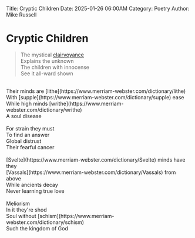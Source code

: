 Title: Cryptic Children
Date: 2025-01-26 06:00AM
Category: Poetry
Author: Mike Russell
# Cryptic Children

> The mystical [clairvoyance](https://www.merriam-webster.com/dictionary/clairvoyance)<br>
Explains the unknown<br>
The children with innocense<br>
See it all-ward shown<br>
<br>
Their minds are [lithe](https://www.merriam-webster.com/dictionary/lithe)<br>
With [supple](https://www.merriam-webster.com/dictionary/supple) ease<br>
While high minds [writhe](https://www.merriam-webster.com/dictionary/writhe)<br>
A soul disease<br>
<br>
For strain they must<br>
To find an answer<br>
Global distrust<br>
Their fearful cancer<br>
<br>
[Svelte](https://www.merriam-webster.com/dictionary/Svelte) minds have they<br>
[Vassals](https://www.merriam-webster.com/dictionary/Vassals) from above<br>
While ancients decay<br>
Never learning true love<br>
<br>
Meliorism<br>
In it they're shod<br>
Soul without [schism](https://www.merriam-webster.com/dictionary/schism)<br>
Such the kingdom of God<br>
